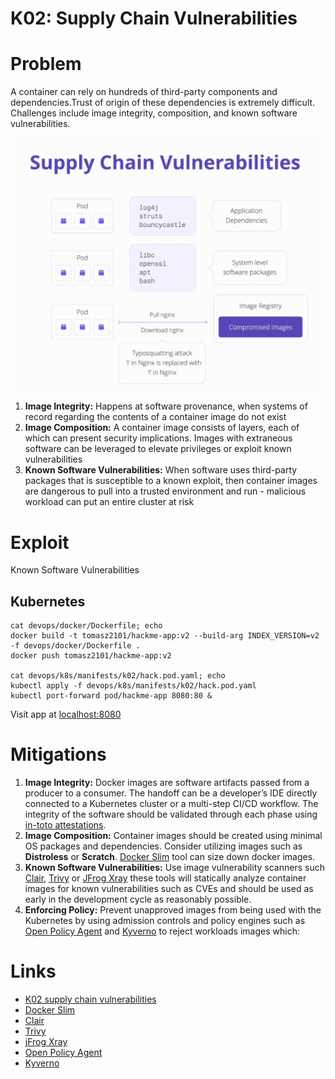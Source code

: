 # K02: Supply Chain Vulnerabilities

# Problem

A container can rely on hundreds of third-party components and dependencies.Trust of origin of these dependencies is extremely difficult. Challenges include image integrity, composition, and known software vulnerabilities.

![diagram](../assets/img/k02.png)

1. **Image Integrity:** Happens at software provenance, when systems of record regarding the contents of a container image do not exist
1. **Image Composition:** A container image consists of layers, each of which can present security implications. Images with extraneous software can be leveraged to elevate privileges or exploit known vulnerabilities
1. **Known Software Vulnerabilities:** When software uses third-party packages that is susceptible to a known exploit, then container images are dangerous to pull into a trusted environment and run - malicious workload can put an entire cluster at risk

# Exploit

Known Software Vulnerabilities

## Kubernetes

```shell
cat devops/docker/Dockerfile; echo
docker build -t tomasz2101/hackme-app:v2 --build-arg INDEX_VERSION=v2 -f devops/docker/Dockerfile .
docker push tomasz2101/hackme-app:v2

cat devops/k8s/manifests/k02/hack.pod.yaml; echo
kubectl apply -f devops/k8s/manifests/k02/hack.pod.yaml
kubectl port-forward pod/hackme-app 8080:80 &
```

Visit app at [localhost:8080](http://localhost:8080/)

# Mitigations

1. **Image Integrity:** Docker images are software artifacts passed from a producer to a consumer. The handoff can be a developer’s IDE directly connected to a Kubernetes cluster or a multi-step CI/CD workflow. The integrity of the software should be validated through each phase using [in-toto attestations](https://github.com/in-toto/attestation).
1. **Image Composition:** Container images should be created using minimal OS packages and dependencies. Consider utilizing images such as **Distroless** or **Scratch**. [Docker Slim](https://github.com/slimtoolkit/slim) tool can size down docker images.
1. **Known Software Vulnerabilities:** Use image vulnerability scanners such [Clair](https://github.com/quay/clair), [Trivy](https://github.com/aquasecurity/trivy) or [JFrog Xray](https://jfrog.com/) these tools will statically analyze container images for known vulnerabilities such as CVEs and should be used as early in the development cycle as reasonably possible.
1. **Enforcing Policy:** Prevent unapproved images from being used with the Kubernetes by using admission controls and policy engines such as [Open Policy Agent](https://www.openpolicyagent.org/) and [Kyverno](https://kyverno.io/) to reject workloads images which:

# Links

- [K02 supply chain vulnerabilities](https://owasp.org/www-project-kubernetes-top-ten/2022/en/src/K02-supply-chain-vulnerabilities)
- [Docker Slim](https://github.com/slimtoolkit/slim)
- [Clair](https://github.com/quay/clair)
- [Trivy](https://github.com/aquasecurity/trivy)
- [jFrog Xray](https://jfrog.com/)
- [Open Policy Agent](https://www.openpolicyagent.org/)
- [Kyverno](https://kyverno.io/)
